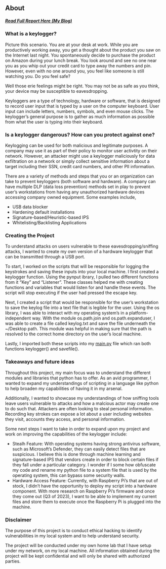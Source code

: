 ## About
##### [Read Full Report Here (My Blog)](https://www.mangoxsecurity.com)

### What is a keylogger?

Picture this scenario. You are at your desk at work. While you are productively working away, you get a thought about the product you saw on the Internet last night. You spontaneously decide to purchase the product on Amazon during your lunch break. You look around and see no one near you as you whip out your credit card to type away the numbers and pin. However, even with no one around you, you feel like someone is still watching you. Do you feel safe? 

Well those erie feelings might be right. You may not be as safe as you think, your device may be susceptible to eavesdropping. 

Keyloggers are a type of technology, hardware or software, that is designed to record user input that is typed by a user on the computer keyboard. User input can include letters, numbers, symbols, and even mouse clicks. The keylogger’s general purpose is to gather as much information as possible from what the user is typing into their keyboard. 

### Is a keylogger dangerous? How can you protect against one?

Keylogging can be used for both malicious and legitimate purposes. A company may use it as part of their policy to monitor user activtity on their network. However, an attacker might use a keylogger maliciously for data exfiltration on a network or simply collect sensitive information about a target including  their SSN, credit card numbers, and other PII information. 

There are a variety of methods and steps that you or an organization can take to prevent keyloggers (both software and hardware). A company can have multiple DLP (data loss prevention) methods set in play to prevent user’s workstations from having any unauthorized hardware devices accessing company owned equipment. Some examples include, 

- USB data blocker
- Hardening default installations
- Signature-based/Heuristic-based IPS
- Whitelisting/Backlisting Applications

### Creating the Project

To understand attacks on users vulnerable to these eavesdropping/sniffing attacks, I wanted to create my own version of a hardware keylogger that can be transmitted through a USB port. 

To start, I worked on the scripts that will be responsible for logging the keystrokes and saving these inputs into your local machine. I first created a keylogger function. Using the pynput  ibrary, I pulled two different functions from it “Key” and “Listener”. These classes helped me with creating functions and variables that would listen for and handle these events. The script will stop executing if the user had pressed the escape key. 

Next, I created a script that would be responsible for the user’s workstation to save the keylog file into a text file that is legible for the user. Using the os library, I was able to interact with my operating system’s in a platform-independent way. With the module os.path.join and os.path.expanduser, I was able to create a file called keylog.txt and save the file underneath the ~/Desktop path. This module was helpful in making sure that the path is resolved to the correct home directory on the user’s local machine. 

Lastly, I imported both these scripts into my [main.py](http://main.py) file which ran both functions keylogger() and savefile().

### Takeaways and future ideas

Throughout this project, my main focus was to understand the different modules and libraries that python has to offer. As an avid programmer, I wanted to expand my understandings of scripting in a language like python to help broaden my capabilities of having it in my arsenal. 

Additionally, I wanted to showcase my understandings of how sniffing tools leave users vulnerable to attacks and how a malcious actor may create one to do such that. Attackers are often looking to steal personal information. Recording key strokes can expose a lot about a user including websites they visit, accounts they access, and personal information. 

Some next steps I want to take in order to expand upon my project and work on improving the capabilities of the keylogger include: 

- Stealh Feature: With operating systems having strong antivirus software, such as Microsoft’s Defender, they can easily detect files that are suspicious. I believe this is done through machine learning and signature-based IPS that vendors create in order to block certain files if they fall under a particular category. I wonder if I some how obfuscate my code and rename my python file to a system file that is used by the operating system, this can bypass some security walls.
- Hardware Access Feature: Currently, with Raspberry Pi’s that are out of stock, I didn’t have the opportunity to deploy my script into a hardware component. With more research on Raspberry Pi’s firmware and once they come out (Q3 of 2023), I want to be able to implement my current files and store them to execute once the Raspberry Pi is plugged into the machine.

### Disclaimer

The purpose of this project is to conduct ethical hacking to identify vulnerabilities in my local system and to help understand security.

 The project will be conducted under my own home lab that I have setup under my network, on my local machine. All information obtained during the project will be kept confidential and will only be shared with authorized parties.



